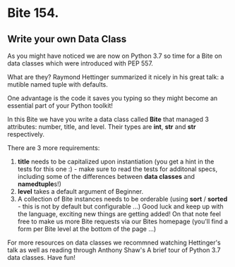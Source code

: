 # Bite 154.

## Write your own Data Class

As you might have noticed we are now on Python 3.7 so time for a Bite on data classes which were introduced with PEP 557.

What are they? Raymond Hettinger summarized it nicely in his great talk: a mutible named tuple with defaults.

One advantage is the code it saves you typing so they might become an essential part of your Python toolkit!

In this Bite we have you write a data class called **Bite** that managed 3 attributes: number, title, and level. Their types are **int**, **str** and **str** respectively.

There are 3 more requirements:

1. __title__ needs to be capitalized upon instantiation (you get a hint in the tests for this one :) - make sure to read the tests for additonal specs, including some of the differences between **data classes** and **namedtuple**s!)
2. __level__ takes a default argument of Beginner.
3. A collection of Bite instances needs to be orderable (using **sort** / **sorted** - this is not by default but configurable ...)
Good luck and keep up with the language, exciting new things are getting added!
On that note feel free to make us more Bite requests via our Bites homepage (you'll find a form per Bite level at the bottom of the page ...)

For more resources on data classes we recommned watching Hettinger's talk as well as reading through Anthony Shaw's A brief tour of Python 3.7 data classes. Have fun!
